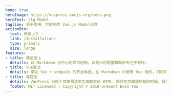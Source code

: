```yaml
---
home: true
heroImage: https://vuepress.vuejs.org/hero.png
heroText: Jlg Model
tagline: 易于使用、可定制的 Vue.js Model组件
actionBtn:
  text: 快速上手 →
  link: /Installation/
  type: primary
  size: large
features:
- title: 简洁至上
  details: 以 Markdown 为中心的项目结构，以最少的配置帮助你专注于写作。
- title: Vue驱动
  details: 享受 Vue + webpack 的开发体验，在 Markdown 中使用 Vue 组件，同时可以使用 Vue 来开发自定义主题。
- title: 高性能
  details: VuePress 为每个页面预渲染生成静态的 HTML，同时在页面被加载的时候，将作为 SPA 运行。
  footer: MIT Licensed | Copyright © 2018-present Evan You
---
```

